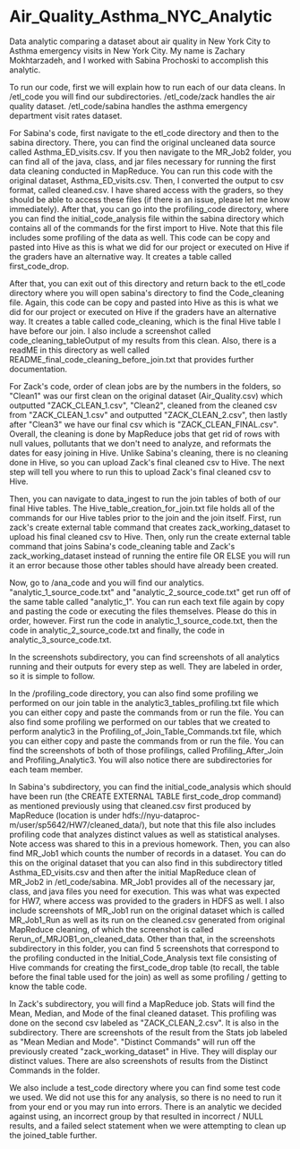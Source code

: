 # Air_Quality_Asthma_NYC_Analytic
Data analytic comparing a dataset about air quality in New York City to Asthma emergency visits in New York City. My name is Zachary Mokhtarzadeh, and I worked with Sabina Prochoski to accomplish this analytic.

To run our code, first we will explain how to run each of our data cleans. In /etl_code you will find our subdirectories. /etl_code/zack handles the air quality dataset. /etl_code/sabina handles the asthma emergency department visit rates dataset.

For Sabina's code, first navigate to the etl_code directory and then to the sabina directory. There, you can find the original uncleaned data source called Asthma_ED_visits.csv. If you then navigate to the MR_Job2 folder, you can find all of the java, class, and jar files necessary for running the first data cleaning conducted in MapReduce. You can run this code with the original dataset, Asthma_ED_visits.csv. Then, I converted the output to csv format, called cleaned.csv. I have shared access with the graders, so they should be able to access these files (if there is an issue, please let me know immediately). After that, you can go into the profiling_code directory, where you can find the initial_code_analysis file within the sabina directory which contains all of the commands for the first import to Hive. Note that this file includes some profiling of the data as well. This code can be copy and pasted into Hive as this is what we did for our project or executed on Hive if the graders have an alternative way. It creates a table called first_code_drop. 
     
After that, you can exit out of this directory and return back to the etl_code directory where you will open sabina's directory to find the Code_cleaning file. Again, this code can be copy and pasted into Hive as this is what we did for our project or executed on Hive if the graders have an alternative way. It creates a table called code_cleaning, which is the final Hive table I have before our join. I also include a screenshot called code_cleaning_tableOutput of my results from this clean. Also, there is a readME in this directory as well called README_final_code_cleaning_before_join.txt that provides further documentation.
     
For Zack's code, order of clean jobs are by the numbers in the folders, so "Clean1" was our first clean on the original dataset (Air_Quality.csv) which outputted "ZACK_CLEAN_1.csv", "Clean2", cleaned from the cleaned csv from "ZACK_CLEAN_1.csv" and outputted "ZACK_CLEAN_2.csv", then lastly after "Clean3" we have our final csv which is "ZACK_CLEAN_FINAL.csv". Overall, the cleaning is done by MapReduce jobs that get rid of rows with null values, pollutants that we don't need to analyze, and reformats the dates for easy joining in Hive. Unlike Sabina's cleaning, there is no cleaning done in Hive, so you can upload Zack's final cleaned csv to Hive. The next step will tell you where to run this to upload Zack's final cleaned csv to Hive. 

Then, you can navigate to data_ingest to run the join tables of both of our final Hive tables. The Hive_table_creation_for_join.txt file holds all of the commands for our Hive tables prior to the join and the join itself. First, run zack's create external table command that creates zack_working_dataset to upload his final cleaned csv to Hive. Then, only run the create external table command that joins Sabina's code_cleaning table and Zack's zack_working_dataset instead of running the entire file OR ELSE you will run it an error because those other tables should have already been created.

Now, go to /ana_code and you will find our analytics. "analytic_1_source_code.txt" and "analytic_2_source_code.txt" get run off of the same table called "analytic_1". You can run each text file again by copy and pasting the code or executing the files themselves. Please do this in order, however. First run the code in analytic_1_source_code.txt, then the code in analytic_2_source_code.txt and finally, the code in analytic_3_source_code.txt.

In the screenshots subdirectory, you can find screenshots of all analytics running and their outputs for every step as well. They are labeled in order, so it is simple to follow.

In the /profiling_code directory, you can also find some profiling we performed on our join table in the analytic3_tables_profiling.txt file which you can either copy and paste the commands from or run the file. You can also find some profiling we performed on our tables that we created to perform analytic3 in the Profiling_of_Join_Table_Commands.txt file, which you can either copy and paste the commands from or run the file. You can find the screenshots of both of those profilings, called Profiling_After_Join and Profiling_Analytic3. You will also notice there are subdirectories for each team member.
     
In Sabina's subdirectory, you can find the initial_code_analysis which should have been run (the CREATE EXTERNAL TABLE first_code_drop command) as mentioned previously using that cleaned.csv first produced by MapReduce (location is under hdfs://nyu-dataproc-m/user/sp5642/HW7/cleaned_data/), but note that this file also includes profiling code that analyzes distinct values as well as statistical analyses. Note access was shared to this in a previous homework. Then, you can also find MR_Job1 which counts the number of records in a dataset. You can do this on the original dataset that you can also find in this subdirectory titled Asthma_ED_visits.csv and then after the initial MapReduce clean of MR_Job2 in /etl_code/sabina. MR_Job1 provides all of the necessary jar, class, and java files you need for execution. This was what was expected for HW7, where access was provided to the graders in HDFS as well. I also include screenshots of MR_Job1 run on the original dataset which is called MR_Job1_Run as well as its run on the cleaned.csv generated from original MapReduce cleaning, of which the screenshot is called Rerun_of_MRJOB1_on_cleaned_data. Other than that, in the screenshots subdirectory in this folder, you can find 5 screenshots that correspond to the profiling conducted in the Initial_Code_Analysis text file consisting of Hive commands for creating the first_code_drop table (to recall, the table before the final table used for the join) as well as some profiling / getting to know the table code.
     
In Zack's subdirectory, you will find a MapReduce job. Stats will find the Mean, Median, and Mode of the final cleaned dataset. This profiling was done on the second csv labeled as "ZACK_CLEAN_2.csv". It is also in the subdirectory. There are screenshots of the result from the Stats job labeled as "Mean Median and Mode". "Distinct Commands" will run off the previously created "zack_working_dataset" in Hive. They will display our distinct values. There are also screenshots of results from the Distinct Commands in the folder.

We also include a test_code directory where you can find some test code we used. We did not use this for any analysis, so there is no need to run it from your end or you may run into errors. There is an analytic we decided against using, an incorrect group by that resulted in incorrect / NULL results, and a failed select statement when we were attempting to clean up the joined_table further. 

